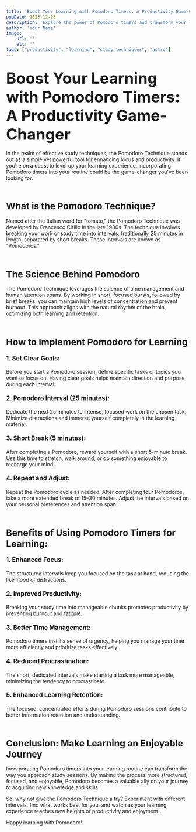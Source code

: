 ```yaml
---
title: 'Boost Your Learning with Pomodoro Timers: A Productivity Game-Changer'
pubDate: 2023-12-13
description: 'Explore the power of Pomodoro timers and transform your learning experience.'
author: 'Your Name'
image:
    url: ''
    alt: ''
tags: ["productivity", "learning", "study techniques", "astro"]
---
```


## <span style="font-size: 2em;">**Boost Your Learning with Pomodoro Timers: A Productivity Game-Changer**</span>

In the realm of effective study techniques, the Pomodoro Technique stands out as a simple yet powerful tool for enhancing focus and productivity. If you're on a quest to level up your learning experience, incorporating Pomodoro timers into your routine could be the game-changer you've been looking for.

<br>

### <span style="font-size: 1.5em;">**What is the Pomodoro Technique?**</span>

Named after the Italian word for "tomato," the Pomodoro Technique was developed by Francesco Cirillo in the late 1980s. The technique involves breaking your work or study time into intervals, traditionally 25 minutes in length, separated by short breaks. These intervals are known as "Pomodoros."

<br>

### <span style="font-size: 1.5em;">**The Science Behind Pomodoro**</span>

The Pomodoro Technique leverages the science of time management and human attention spans. By working in short, focused bursts, followed by brief breaks, you can maintain high levels of concentration and prevent burnout. This approach aligns with the natural rhythm of the brain, optimizing both learning and retention.

<br>

### <span style="font-size: 1.5em;">**How to Implement Pomodoro for Learning**</span>

#### <span style="font-size: 1.2em;">**1. Set Clear Goals:**</span>
   Before you start a Pomodoro session, define specific tasks or topics you want to focus on. Having clear goals helps maintain direction and purpose during each interval.

#### <span style="font-size: 1.2em;">**2. Pomodoro Interval (25 minutes):**</span>
   Dedicate the next 25 minutes to intense, focused work on the chosen task. Minimize distractions and immerse yourself completely in the learning material.

#### <span style="font-size: 1.2em;">**3. Short Break (5 minutes):**</span>
   After completing a Pomodoro, reward yourself with a short 5-minute break. Use this time to stretch, walk around, or do something enjoyable to recharge your mind.

#### <span style="font-size: 1.2em;">**4. Repeat and Adjust:**</span>
   Repeat the Pomodoro cycle as needed. After completing four Pomodoros, take a more extended break of 15–30 minutes. Adjust the intervals based on your personal preferences and attention span.

<br>

### <span style="font-size: 1.5em;">**Benefits of Using Pomodoro Timers for Learning:**</span>

#### <span style="font-size: 1.2em;">**1. Enhanced Focus:**</span>
   The structured intervals keep you focused on the task at hand, reducing the likelihood of distractions.

#### <span style="font-size: 1.2em;">**2. Improved Productivity:**</span>
   Breaking your study time into manageable chunks promotes productivity by preventing burnout and fatigue.

#### <span style="font-size: 1.2em;">**3. Better Time Management:**</span>
   Pomodoro timers instill a sense of urgency, helping you manage your time more efficiently and prioritize tasks effectively.

#### <span style="font-size: 1.2em;">**4. Reduced Procrastination:**</span>
   The short, dedicated intervals make starting a task more manageable, minimizing the tendency to procrastinate.

#### <span style="font-size: 1.2em;">**5. Enhanced Learning Retention:**</span>
   The focused, concentrated efforts during Pomodoro sessions contribute to better information retention and understanding.

<br>

### <span style="font-size: 1.5em;">**Conclusion: Make Learning an Enjoyable Journey**</span>

Incorporating Pomodoro timers into your learning routine can transform the way you approach study sessions. By making the process more structured, focused, and enjoyable, Pomodoro becomes a valuable ally on your journey to acquiring new knowledge and skills.

So, why not give the Pomodoro Technique a try? Experiment with different intervals, find what works best for you, and watch as your learning experience reaches new heights of productivity and enjoyment.

Happy learning with Pomodoro!

